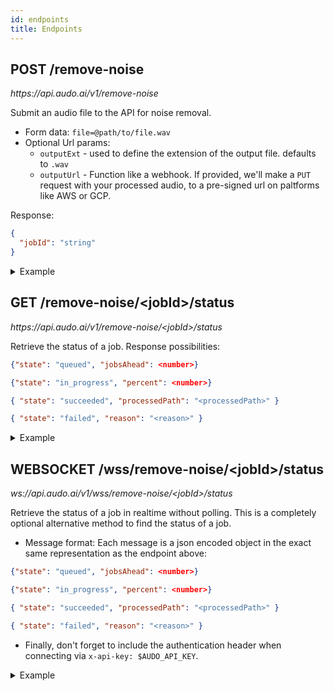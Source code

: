 ```yaml
---
id: endpoints
title: Endpoints
---
```


<div style={{display: 'inline'}}>
  <h2 style={{display: 'inline', paddingRight: 10 }}>POST /remove-noise </h2>
  <div style={{color: "#bbbbbb", display: 'inline' }}><i>https://api.audo.ai/v1/remove-noise</i><br/></div>
</div>

<div style={{height: 14}}></div>

Submit an audio file to the API for noise removal.

- Form data: `file=@path/to/file.wav`
- Optional Url params:
  - `outputExt` - used to define the extension of the output file. defaults to `.wav`
  - `outputUrl` - Function like a webhook. If provided, we'll make a `PUT` request with your processed audio, to a pre-signed url on paltforms like AWS or GCP.

Response:

```json
{
  "jobId": "string"
}
```

<details>
<summary style={{paddingBottom: 20}}>Example</summary>
<p>

Simple example:

```bash
curl -X POST "https://api.audo.ai/v1/remove-noise" -F "file=@myaudio.wav" -H "x-api-key: $AUDO_API_KEY"
```

Remove noise from a video:

```bash
curl -X POST "https://api.audo.ai/v1/remove-noise?outputExt=mp4" -F "file=@myvideo.mp4" -H "x-api-key: $AUDO_API_KEY"
```

Convert between audio formats:

```bash
curl -X POST "https://api.audo.ai/v1/remove-noise?outputExt=mp3" -F "file=@myaudio.ogg" -H "x-api-key: $AUDO_API_KEY"
```

Webhook to a pre-signed URL:

```bash
curl -X POST "https://api.audo.ai/v1/remove-noise?outputUrl=https://s3.Region.amazonaws.com/bucket-name/enhanced_myaudio.mp3" -F "file=@myaudio.mp3" -H "x-api-key: $AUDO_API_KEY"
```

See how to get the result from the job ID below.

</p>
</details>

<div style={{display: 'inline'}}>
  <h2 style={{display: 'inline', paddingRight: 10 }}>GET /remove-noise/&lt;jobId&gt;/status </h2>
  <div style={{color: "#bbbbbb", display: 'inline' }}><i>https://api.audo.ai/v1/remove-noise/&lt;jobId&gt;/status</i><br/></div>
</div>

<div style={{height: 14}}></div>

Retrieve the status of a job. Response possibilities:

```json
{"state": "queued", "jobsAhead": <number>}
```

```json
{"state": "in_progress", "percent": <number>}
```

```json
{ "state": "succeeded", "processedPath": "<processedPath>" }
```

```json
{ "state": "failed", "reason": "<reason>" }
```

<details>
<summary style={{paddingBottom: 10}}>Example</summary>
<p>

Here is an example:

```bash
JOB_ID=be1e2138-433d-4278-8a79-698dfbab9168
curl -X GET "https://api.audo.ai/v1/remove-noise/$JOB_ID/status" -H "x-api-key: $AUDO_API_KEY"
```

```json
{
  "state": "succeeded",
  "processedPath": "dl/artifacts/clean/audo_enhanced_d29940ad-feb8-4187-8b31-e5778ef9ad1c.mp3"
}
```

So, now we would be able to download our file by prepending `https://api.audo.ai/v1/`:

```bash
curl -O https://api.audo.ai/v1/dl/artifacts/clean/audo_enhanced_d29940ad-feb8-4187-8b31-e5778ef9ad1c.mp3
```

</p>
</details>

<div style={{display: 'inline'}}>
  <h2 style={{display: 'inline', paddingRight: 10 }}>WEBSOCKET /wss/remove-noise/&lt;jobId&gt;/status </h2>
  <div style={{color: "#bbbbbb", display: 'inline' }}><i>ws://api.audo.ai/v1/wss/remove-noise/&lt;jobId&gt;/status</i><br/></div>
</div>

<div style={{height: 14}}></div>

Retrieve the status of a job in realtime without polling. This is a completely optional alternative method to find the status of a job.

- Message format: Each message is a json encoded object in the exact same representation as the endpoint above:

```json
{"state": "queued", "jobsAhead": <number>}
```

```json
{"state": "in_progress", "percent": <number>}
```

```json
{ "state": "succeeded", "processedPath": "<processedPath>" }
```

```json
{ "state": "failed", "reason": "<reason>" }
```

- Finally, don't forget to include the authentication header when connecting via `x-api-key: $AUDO_API_KEY`.

<details>
<summary style={{paddingBottom: 10}}>Example</summary>
<p>

Here is an example that uses [websocat](https://github.com/vi/websocat):

```bash
JOB_ID=be1e2138-433d-4278-8a79-698dfbab9168
websocat "wss://api.audo.ai/v1/wss/remove-noise/$JOB_ID/status" -H "x-api-key: $AUDO_API_KEY"
```

```json
{"state": "queued", "jobsAhead": 0}
{"state": "in_progress", "percent": 10}
{"state": "in_progress", "percent": 18}
{"state": "in_progress", "percent": 20}
// ...
{"state": "in_progress", "percent": 95}
{"state": "in_progress", "percent": 98}
{"state": "in_progress", "percent": 100}
{"state": "succeeded", "processedPath": "dl/artifacts/clean/audo_enhanced_7c9e10b3-96ca-4904-aecf-ce815339c859.wav"}
```

So, same as before, we can now download our file by prepending `https://api.audo.ai/v1/`:

```bash
curl -O https://api.audo.ai/v1/dl/artifacts/clean/audo_enhanced_7c9e10b3-96ca-4904-aecf-ce815339c859.wav
```

</p>
</details>
